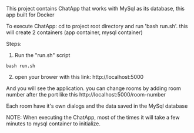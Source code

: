 This project contains ChatApp that works with MySql as its database, this app built for Docker

To execute ChatApp: cd to project root directory and run 'bash run.sh'. this will create 2 containers (app container, mysql container)

Steps:

1. Run the "run.sh" script
```
bash run.sh
```

2. open your brower with this link: http://localhost:5000


And you will see the application. you can change rooms by adding room number after the port like this http://localhost:5000/room-number

Each room have it's own dialogs and the data saved in the MySql database


NOTE: When executing the ChatApp, most of the times it will take a few minutes to mysql container to initialize.


